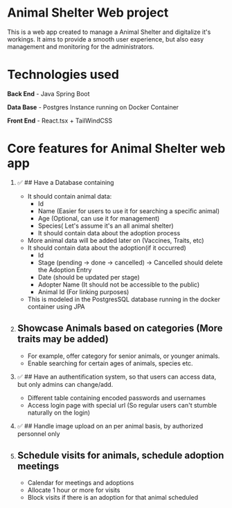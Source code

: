 # Animal Shelter Web project

This is a web app created to manage a Animal Shelter and digitalize it's workings.
It aims to provide a smooth user experience, but also easy management and monitoring for the administrators.

# Technologies used
**Back End**  - Java Spring Boot

**Data Base** - Postgres Instance running on Docker Container

**Front End** - React.tsx + TailWindCSS


# Core features for Animal Shelter web app

1. ✅ ## Have a Database containing 
	- It should contain animal data:
		- Id
		- Name   (Easier for users to use it for searching a specific animal)
		- Age    (Optional, can use it for management)
		- Species( Let's assume it's an all animal shelter)
		- It should contain data about the adoption process
    - More animal data will be added later on (Vaccines, Traits, etc)
	- It should contain data about the adoption(if it occurred)
		- Id
		- Stage (pending -> done -> cancelled) -> Cancelled should delete the Adoption Entry
		- Date  (should be updated per stage)
		- Adopter Name (It should not be accessible to the public)
		- Animal Id (For linking purposes)
	- This is modeled in the PostgresSQL database  running in the docker container using JPA


2. ## Showcase Animals based on categories (More traits may be added)
    - For example, offer category for senior animals, or younger animals.
    - Enable searching for certain ages of animals, species etc.

3. ✅  ## Have an authentification system, so that users can access data, but only admins can change/add.
    - Different table containing encoded passwords and usernames
    - Access login page with special url (So regular users can't stumble naturally on the login)

4. ✅ ## Handle image upload on an per animal basis, by authorized personnel only

5. ## Schedule visits for animals, schedule adoption meetings
	- Calendar for meetings and adoptions
	- Allocate 1 hour or more for visits
	- Block visits if there is an adoption for that animal scheduled
